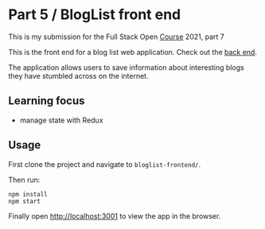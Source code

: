 # Part 5 / BlogList front end

This is my submission for the Full Stack Open [Course](https://fullstackopen.com/en) 2021, part 7

This is the front end for a blog list web application. Check out the [back end](https://github.com/moryama171/fullstack2020-part4).

The application allows users to save information about interesting blogs they have stumbled across on the internet.


## Learning focus

- manage state with Redux


## Usage

First clone the project and navigate to ``bloglist-frontend/``.

Then run:

```
npm install
npm start
```

Finally open [http://localhost:3001](http://localhost:3001) to view the app in the browser.
